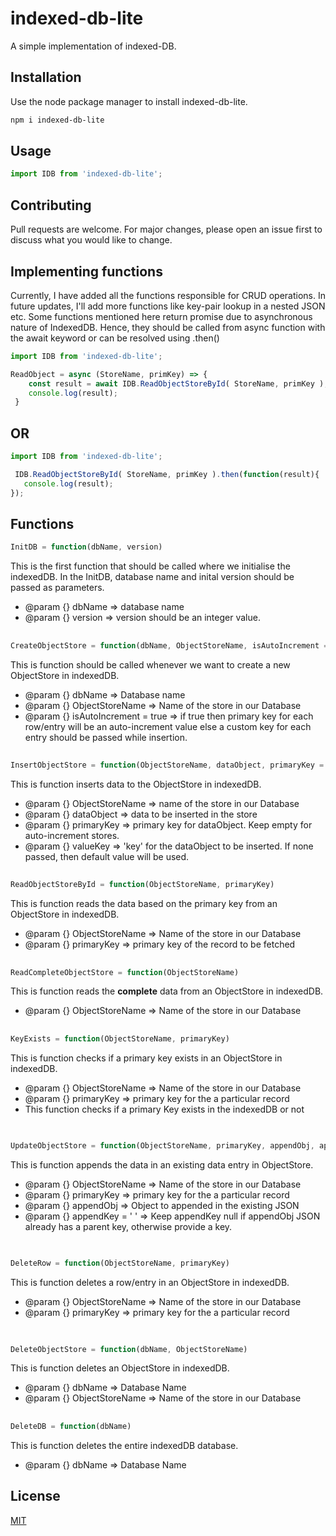 # indexed-db-lite

A simple implementation of indexed-DB.

## Installation

Use the node package manager to install indexed-db-lite.

```bash
npm i indexed-db-lite
```

## Usage

```javascript
import IDB from 'indexed-db-lite';
```

## Contributing
Pull requests are welcome. For major changes, please open an issue first to discuss what you would like to change.


## Implementing functions

Currently, I have added all the functions responsible for CRUD operations.
In future updates, I'll add more functions like key-pair lookup in a nested JSON etc.
Some functions mentioned here return promise due to asynchronous nature of IndexedDB.
Hence, they should be called from async function with the await keyword or 
can be resolved using .then() 

```javascript
import IDB from 'indexed-db-lite';

ReadObject = async (StoreName, primKey) => {
    const result = await IDB.ReadObjectStoreById( StoreName, primKey );
    console.log(result);
 }
```
## OR
```javascript
import IDB from 'indexed-db-lite';

 IDB.ReadObjectStoreById( StoreName, primKey ).then(function(result){
   console.log(result);
});
```





## Functions
```javascript
InitDB = function(dbName, version)
```
 This is the first function that should be called where we initialise the indexedDB.
In the InitDB, database name and inital version should be passed as parameters.
 * @param  {} dbName => database name
 * @param  {} version => version should be an integer value.


##
```javascript
CreateObjectStore = function(dbName, ObjectStoreName, isAutoIncrement = true)
```
 This is function should be called whenever we want to create a new ObjectStore in indexedDB.
 * @param  {} dbName => Database name
 * @param  {} ObjectStoreName => Name of the store in our Database
 * @param  {} isAutoIncrement = true => if true then primary key for each row/entry will be an auto-increment value else a custom key for each entry should be passed while insertion.

##
```javascript
InsertObjectStore = function(ObjectStoreName, dataObject, primaryKey = '', valueKey = 'data') 
```
 This is function inserts data to the ObjectStore in indexedDB.
 * @param  {} ObjectStoreName => name of the store in our Database
 * @param  {} dataObject => data to be inserted in the store
 * @param  {} primaryKey => primary key for dataObject. Keep empty for auto-increment stores.
 * @param  {} valueKey => 'key' for the dataObject to be inserted. If none passed, then default value will be used.


##
```javascript
ReadObjectStoreById = function(ObjectStoreName, primaryKey)
```


  This is function reads the data based on the primary key from an ObjectStore in indexedDB.
 * @param  {} ObjectStoreName => Name of the store in our Database
 * @param  {} primaryKey => primary key of the record to be fetched

##

```javascript
ReadCompleteObjectStore = function(ObjectStoreName) 
```

 This is function reads the **complete** data from an ObjectStore in indexedDB.
 * @param  {} ObjectStoreName => Name of the store in our Database



##
```javascript
KeyExists = function(ObjectStoreName, primaryKey) 
```
 This is function checks if a primary key exists in an ObjectStore in indexedDB.
 * @param  {} ObjectStoreName => Name of the store in our Database
 * @param  {} primaryKey => primary key for the a particular record
 * This function checks if a primary Key exists in the indexedDB or not
 



##
```javascript

UpdateObjectStore = function(ObjectStoreName, primaryKey, appendObj, appendKey = '')
```


 This is function appends the data in an existing data entry in ObjectStore.

 * @param  {} ObjectStoreName => Name of the store in our Database
 * @param  {} primaryKey => primary key for the a particular record
 * @param  {} appendObj => Object to appended in the existing JSON
 * @param  {} appendKey = ' ' =>  Keep appendKey null if appendObj JSON already has a parent key, otherwise provide a key.




##
```javascript

DeleteRow = function(ObjectStoreName, primaryKey)
```
 This is function deletes a row/entry in an ObjectStore in indexedDB.

 * @param  {} ObjectStoreName => Name of the store in our Database
 * @param  {} primaryKey => primary key for the a particular record


##
```javascript

DeleteObjectStore = function(dbName, ObjectStoreName)
```


 This is function deletes an ObjectStore in indexedDB.
 * @param  {} dbName => Database Name
 * @param  {} ObjectStoreName => Name of the store in our Database


##
```javascript
DeleteDB = function(dbName)
 ```


 
This is function deletes the entire indexedDB database.
 * @param  {} dbName => Database Name

##


## License
 [MIT](https://choosealicense.com/licenses/mit/)
   
